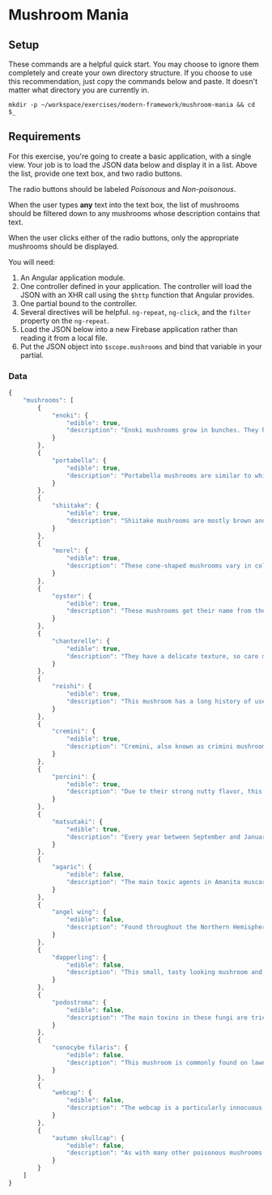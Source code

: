 # Mushroom Mania

## Setup

These commands are a helpful quick start. You may choose to ignore them completely and create your own directory structure. If you choose to use this recommendation, just copy the commands below and paste. It doesn't matter what directory you are currently in.

```
mkdir -p ~/workspace/exercises/modern-framework/mushroom-mania && cd $_
```

## Requirements

For this exercise, you're going to create a basic application, with a single view. Your job is to load the JSON data below and display it in a list. Above the list, provide one text box, and two radio buttons.

The radio buttons should be labeled *Poisonous* and *Non-poisonous*.

When the user types **any** text into the text box, the list of mushrooms should be filtered down to any mushrooms whose description contains that text.

When the user clicks either of the radio buttons, only the appropriate mushrooms should be displayed.

You will need:

1. An Angular application module.
1. One controller defined in your application. The controller will load the JSON with an XHR call using the `$http` function that Angular provides.
1. One partial bound to the controller.
1. Several directives will be helpful. `ng-repeat`, `ng-click`, and the `filter` property on the `ng-repeat`.
1. Load the JSON below into a new Firebase application rather than reading it from a local file.
1. Put the JSON object into `$scope.mushrooms` and bind that variable in your partial.

### Data

```js
{
    "mushrooms": [
        {
            "enoki": {
                "edible": true,
                "description": "Enoki mushrooms grow in bunches. They have long, slender stems and small, white caps. These crisp mushrooms have a mild flavor that has been described as somewhat fruity."
            }
        },
        {
            "portabella": {
                "edible": true,
                "description": "Portabella mushrooms are similar to white mushrooms but are much larger and more brown in color. They are harvested when they are very mature, which gives them a more dense texture and a deeper flavor."
            }
        },
        {
            "shiitake": {
                "edible": true,
                "description": "Shiitake mushrooms are mostly brown and have wide, umbrella-shaped tops. They have a dense texture and meaty taste."
            }
        },
        {
            "morel": {
                "edible": true,
                "description": "These cone-shaped mushrooms vary in color from tan to brown. They also have a stronger flavor, which has been described as earthy, smoky or even nutty."
            }
        },
        {
            "oyster": {
                "edible": true,
                "description": "These mushrooms get their name from their appearance and their flavor. They typically are white, beige or gray and are found in the wild growing on logs or trees. Their stems have broad gills and rise into a flat, mostly uneven top that resembles an oyster. These mushrooms have a soft texture and delicate flavor that some people compare with seafood."
            }
        },
        {
            "chanterelle": {
                "edible": true,
                "description": "They have a delicate texture, so care must be taken when they are cooked, to avoid having them become tough. Their taste has been described as nutty."
            }
        },
        {
            "reishi": {
                "edible": true,
                "description": "This mushroom has a long history of use as an herbal medicine. Modern research is now confirming its healing power in the body."
            }
        },
        {
            "cremini": {
                "edible": true,
                "description": "Cremini, also known as crimini mushrooms, are simply a different strain than the white button. Developed by commercial growers, they are brown in color and have a slightly deeper taste."
            }
        },
        {
            "porcini": {
                "edible": true,
                "description": "Due to their strong nutty flavor, this is an incredibly popular gourmet mushroom."
            }
        },
        {
            "matsutaki": {
                "edible": true,
                "description": "Every year between September and January, pickers on the West Coast of North America search for this spicy-smelling mushroom with a passion usually only reserved for morel hunters."
            }
        },
        {
            "agaric": {
                "edible": false,
                "description": "The main toxic agents in Amanita muscaria are muscimol and ibotenic acid. These act on the central nervous system causing loss of coordination, alternating agitation and sleep, nausea and in some cases hallucinations."
            }
        },
        {
            "angel wing": {
                "edible": false,
                "description": "Found throughout the Northern Hemisphere angel wing gets its name firstly from how it looks and secondly because eating it gives a good chance of sending you packing."
            }
        },
        {
            "dapperling": {
                "edible": false,
                "description": "This small, tasty looking mushroom and many of the Lepiota family, contain the deadly amatoxin which is capable of destroying the liver. It is found in conifer forests throughout Europe and North America and has been responsible for several deaths over the years."
            }
        },
        {
            "podostroma": {
                "edible": false,
                "description": "The main toxins in these fungi are trichothecene mycotoxins which have particularly unpleasant effects and may cause death within a matter of days. The symptoms are system wide and can affect all organs, primarily liver, kidneys and brain. There is also a depletion of blood cells, peeling of skin off the face and hair loss making it look like the victim is suffering from radiation poisoning."
            }
        },
        {
            "conocybe filaris": {
                "edible": false,
                "description": "This mushroom is commonly found on lawns and is native to the Pacific Northwest region of the US. Whilst it doesn’t look immediately inviting as a snack its appearance in gardens brings it into closer proximity with people than many other mushrooms."
            }
        },
        {
            "webcap": {
                "edible": false,
                "description": "The webcap is a particularly innocuous looking mushroom similar in appearance to many edible species. In fact it is incredibly poisonous and eating it will possibly kill you; if not within weeks at a later date when your kidneys pack in."
            }
        },
        {
            "autumn skullcap": {
                "edible": false,
                "description": "As with many other poisonous mushrooms the skullcaps look similar to other, edible species. In this case they may be confused with honey fungus, sheathed woodtuft and velvet foot amongst others."
            }
        }
    ]
}
```
